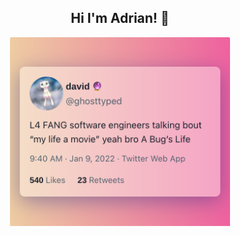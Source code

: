 <h2 align="center"> Hi I'm Adrian! 👋</h2>

<p align="center">
<img src="https://raw.githubusercontent.com/agavram/agavram/main/twitter-screenshot.png" alt="twitter screenshot" width="70%">
</p>
